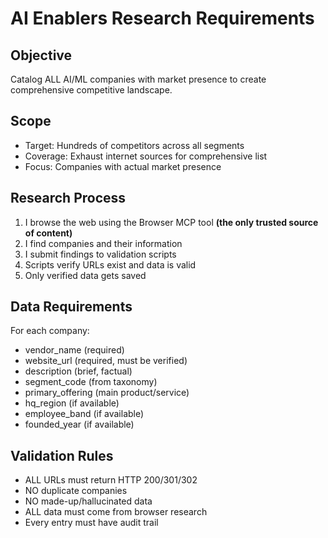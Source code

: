 # AI Enablers Research Requirements

## Objective
Catalog ALL AI/ML companies with market presence to create comprehensive competitive landscape.

## Scope
- Target: Hundreds of competitors across all segments
- Coverage: Exhaust internet sources for comprehensive list
- Focus: Companies with actual market presence

## Research Process
1. I browse the web using the Browser MCP tool **(the only trusted source of content)**
2. I find companies and their information
3. I submit findings to validation scripts
4. Scripts verify URLs exist and data is valid
5. Only verified data gets saved

## Data Requirements
For each company:
- vendor_name (required)
- website_url (required, must be verified)
- description (brief, factual)
- segment_code (from taxonomy)
- primary_offering (main product/service)
- hq_region (if available)
- employee_band (if available)
- founded_year (if available)

## Validation Rules
- ALL URLs must return HTTP 200/301/302
- NO duplicate companies
- NO made-up/hallucinated data
- ALL data must come from browser research
- Every entry must have audit trail
